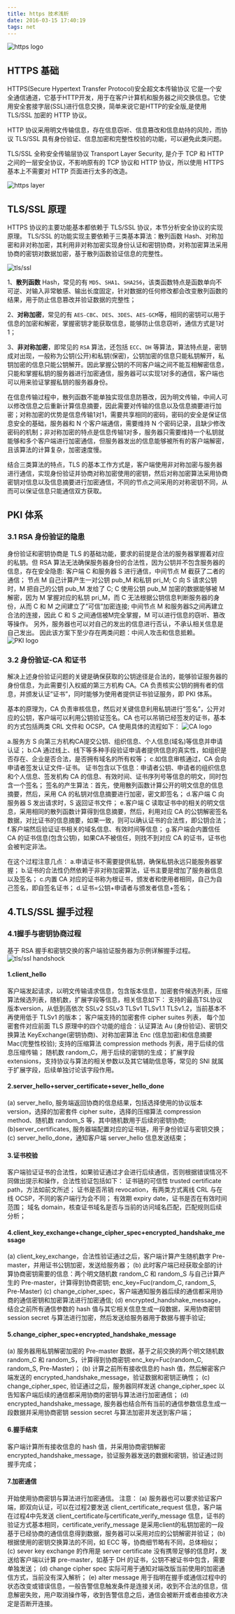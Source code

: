 ```yaml
---
title: https 技术浅析
date: 2016-03-15 17:40:19
tags: net
---
```


![https logo](http://bugly.qq.com/bbs/data/attachment/forum/201512/25/095101uw2tf099v7hpw2tp.jpg)

## HTTPS 基础
HTTPS(Secure Hypertext Transfer Protocol)安全超文本传输协议 它是一个安全通信通道，它基于HTTP开发，用于在客户计算机和服务器之间交换信息。它使用安全套接字层(SSL)进行信息交换，简单来说它是HTTP的安全版,是使用 TLS/SSL 加密的 HTTP 协议。

HTTP 协议采用明文传输信息，存在信息窃听、信息篡改和信息劫持的风险，而协议 TLS/SSL 具有身份验证、信息加密和完整性校验的功能，可以避免此类问题。

TLS/SSL 全称安全传输层协议 Transport Layer Security, 是介于 TCP 和 HTTP 之间的一层安全协议，不影响原有的 TCP 协议和 HTTP 协议，所以使用 HTTPS 基本上不需要对 HTTP 页面进行太多的改造。

![https layer](http://i.imgur.com/0Mynsnm.gif)

## TLS/SSL 原理
HTTPS 协议的主要功能基本都依赖于 TLS/SSL 协议，本节分析安全协议的实现原理。
TLS/SSL 的功能实现主要依赖于三类基本算法：散列函数 Hash、对称加密和非对称加密，其利用非对称加密实现身份认证和密钥协商，对称加密算法采用协商的密钥对数据加密，基于散列函数验证信息的完整性。

![tls/ssl](http://i.imgur.com/2snzFs9.gif)

1、**散列函数** Hash，常见的有 ``MD5``、``SHA1``、``SHA256``，该类函数特点是函数单向不可逆、对输入非常敏感、输出长度固定，针对数据的任何修改都会改变散列函数的结果，用于防止信息篡改并验证数据的完整性；

2、**对称加密**，常见的有 ``AES-CBC``、``DES``、``3DES``、``AES-GCM``等，相同的密钥可以用于信息的加密和解密，掌握密钥才能获取信息，能够防止信息窃听，通信方式是1对1；

3、**非对称加密**，即常见的 ``RSA`` 算法，还包括 ``ECC``、``DH`` 等算法，算法特点是，密钥成对出现，一般称为公钥(公开)和私钥(保密)，公钥加密的信息只能私钥解开，私钥加密的信息只能公钥解开。因此掌握公钥的不同客户端之间不能互相解密信息，只能和掌握私钥的服务器进行加密通信，服务器可以实现1对多的通信，客户端也可以用来验证掌握私钥的服务器身份。

在信息传输过程中，散列函数不能单独实现信息防篡改，因为明文传输，中间人可以修改信息之后重新计算信息摘要，因此需要对传输的信息以及信息摘要进行加密；对称加密的优势是信息传输1对1，需要共享相同的密码，密码的安全是保证信息安全的基础，服务器和 N 个客户端通信，需要维持 N 个密码记录，且缺少修改密码的机制；非对称加密的特点是信息传输1对多，服务器只需要维持一个私钥就能够和多个客户端进行加密通信，但服务器发出的信息能够被所有的客户端解密，且该算法的计算复杂，加密速度慢。

结合三类算法的特点，TLS 的基本工作方式是，客户端使用非对称加密与服务器进行通信，实现身份验证并协商对称加密使用的密钥，然后对称加密算法采用协商密钥对信息以及信息摘要进行加密通信，不同的节点之间采用的对称密钥不同，从而可以保证信息只能通信双方获取。

## PKI 体系
### 3.1 RSA 身份验证的隐患
身份验证和密钥协商是 TLS 的基础功能，要求的前提是合法的服务器掌握着对应的私钥。但 RSA 算法无法确保服务器身份的合法性，因为公钥并不包含服务器的信息，存在安全隐患:
客户端 C 和服务器 S 进行通信，中间节点 M 截获了二者的通信；
节点 M 自己计算产生一对公钥 pub_M 和私钥 pri_M;
C 向 S 请求公钥时，M 把自己的公钥 pub_M 发给了 C;
C 使用公钥 pub_M 加密的数据能够被 M 解密，因为 M 掌握对应的私钥 pri_M，而 C 无法根据公钥信息判断服务器的身份，从而 C 和 M 之间建立了”可信”加密连接;
中间节点 M 和服务器S之间再建立合法的连接，因此 C 和 S 之间通信被M完全掌握，M 可以进行信息的窃听、篡改等操作。
另外，服务器也可以对自己的发出的信息进行否认，不承认相关信息是自己发出。
因此该方案下至少存在两类问题：中间人攻击和信息抵赖。
![PKI logo](http://i.imgur.com/69EUIf1.png)

### 3.2 身份验证-CA 和证书
解决上述身份验证问题的关键是确保获取的公钥途径是合法的，能够验证服务器的身份信息，为此需要引入权威的第三方机构 CA。CA 负责核实公钥的拥有者的信息，并颁发认证”证书”，同时能够为使用者提供证书验证服务，即 PKI 体系。

基本的原理为，CA 负责审核信息，然后对关键信息利用私钥进行”签名”，公开对应的公钥，客户端可以利用公钥验证签名。CA 也可以吊销已经签发的证书，基本的方式包括两类 CRL 文件和 OCSP。CA 使用具体的流程如下：
![CA logo](http://i.imgur.com/cMUd921.png)

a.服务方 S 向第三方机构CA提交公钥、组织信息、个人信息(域名)等信息并申请认证；
b.CA 通过线上、线下等多种手段验证申请者提供信息的真实性，如组织是否存在、企业是否合法，是否拥有域名的所有权等；
c.如信息审核通过，CA 会向申请者签发认证文件-证书。
证书包含以下信息：申请者公钥、申请者的组织信息和个人信息、签发机构 CA 的信息、有效时间、证书序列号等信息的明文，同时包含一个签名；
签名的产生算法：首先，使用散列函数计算公开的明文信息的信息摘要，然后，采用 CA 的私钥对信息摘要进行加密，密文即签名；
d.客户端 C 向服务器 S 发出请求时，S 返回证书文件；
e.客户端 C 读取证书中的相关的明文信息，采用相同的散列函数计算得到信息摘要，然后，利用对应 CA 的公钥解密签名数据，对比证书的信息摘要，如果一致，则可以确认证书的合法性，即公钥合法；
f.客户端然后验证证书相关的域名信息、有效时间等信息；
g.客户端会内置信任 CA 的证书信息(包含公钥)，如果CA不被信任，则找不到对应 CA 的证书，证书也会被判定非法。

在这个过程注意几点：
a.申请证书不需要提供私钥，确保私钥永远只能服务器掌握；
b.证书的合法性仍然依赖于非对称加密算法，证书主要是增加了服务器信息以及签名；
c.内置 CA 对应的证书称为根证书，颁发者和使用者相同，自己为自己签名，即自签名证书；
d.证书=公钥+申请者与颁发者信息+签名；

## 4.TLS/SSL 握手过程

### 4.1握手与密钥协商过程
基于 RSA 握手和密钥交换的客户端验证服务器为示例详解握手过程。
![tls/ssl handshock](http://i.imgur.com/b36L4V2.png)

#### 1.client_hello
客户端发起请求，以明文传输请求信息，包含版本信息，加密套件候选列表，压缩算法候选列表，随机数，扩展字段等信息，相关信息如下：
支持的最高TSL协议版本version，从低到高依次 SSLv2 SSLv3 TLSv1  TLSv1.1 TLSv1.2，当前基本不再使用低于 TLSv1 的版本；
客户端支持的加密套件 cipher suites 列表， 每个加密套件对应前面 TLS 原理中的四个功能的组合：认证算法 Au (身份验证)、密钥交换算法 KeyExchange(密钥协商)、对称加密算法 Enc (信息加密)和信息摘要 Mac(完整性校验);
支持的压缩算法 compression methods 列表，用于后续的信息压缩传输；
随机数 random_C，用于后续的密钥的生成；
扩展字段 extensions，支持协议与算法的相关参数以及其它辅助信息等，常见的 SNI 就属于扩展字段，后续单独讨论该字段作用。


#### 2.server_hello+server_certificate+sever_hello_done
(a) server_hello, 服务端返回协商的信息结果，包括选择使用的协议版本 version，选择的加密套件 cipher suite，选择的压缩算法 compression method、随机数 random_S 等，其中随机数用于后续的密钥协商;
(b)server_certificates, 服务器端配置对应的证书链，用于身份验证与密钥交换；
(c) server_hello_done，通知客户端 server_hello 信息发送结束；

#### 3.证书校验
客户端验证证书的合法性，如果验证通过才会进行后续通信，否则根据错误情况不同做出提示和操作，合法性验证包括如下：
证书链的可信性 trusted certificate path，方法如前文所述；
证书是否吊销 revocation，有两类方式离线 CRL 与在线 OCSP，不同的客户端行为会不同；
有效期 expiry date，证书是否在有效时间范围；
域名 domain，核查证书域名是否与当前的访问域名匹配，匹配规则后续分析；

#### 4.client_key_exchange+change_cipher_spec+encrypted_handshake_message
(a) client_key_exchange，合法性验证通过之后，客户端计算产生随机数字 Pre-master，并用证书公钥加密，发送给服务器；
(b) 此时客户端已经获取全部的计算协商密钥需要的信息：两个明文随机数 random_C 和 random_S 与自己计算产生的 Pre-master，计算得到协商密钥;
enc_key=Fuc(random_C, random_S, Pre-Master)
(c) change_cipher_spec，客户端通知服务器后续的通信都采用协商的通信密钥和加密算法进行加密通信;
(d) encrypted_handshake_message，结合之前所有通信参数的 hash 值与其它相关信息生成一段数据，采用协商密钥 session secret 与算法进行加密，然后发送给服务器用于数据与握手验证;

#### 5.change_cipher_spec+encrypted_handshake_message
(a) 服务器用私钥解密加密的 Pre-master 数据，基于之前交换的两个明文随机数 random_C 和 random_S，计算得到协商密钥:enc_key=Fuc(random_C, random_S, Pre-Master)；
(b) 计算之前所有接收信息的 hash 值，然后解密客户端发送的 encrypted_handshake_message，验证数据和密钥正确性；
(c) change_cipher_spec, 验证通过之后，服务器同样发送 change_cipher_spec 以告知客户端后续的通信都采用协商的密钥与算法进行加密通信；
(d) encrypted_handshake_message, 服务器也结合所有当前的通信参数信息生成一段数据并采用协商密钥 session secret 与算法加密并发送到客户端；

#### 6.握手结束
客户端计算所有接收信息的 hash 值，并采用协商密钥解密 encrypted_handshake_message，验证服务器发送的数据和密钥，验证通过则握手完成；

#### 7.加密通信
开始使用协商密钥与算法进行加密通信。
注意：
(a) 服务器也可以要求验证客户端，即双向认证，可以在过程2要发送 client_certificate_request 信息，客户端在过程4中先发送 client_certificate与certificate_verify_message 信息，证书的验证方式基本相同，certificate_verify_message 是采用client的私钥加密的一段基于已经协商的通信信息得到数据，服务器可以采用对应的公钥解密并验证；
(b) 根据使用的密钥交换算法的不同，如 ECC 等，协商细节略有不同，总体相似；
(c) sever key exchange 的作用是 server certificate 没有携带足够的信息时，发送给客户端以计算 pre-master，如基于 DH 的证书，公钥不被证书中包含，需要单独发送；
(d) change cipher spec 实际可用于通知对端改版当前使用的加密通信方式，当前没有深入解析；
(e) alter message 用于指明在握手或通信过程中的状态改变或错误信息，一般告警信息触发条件是连接关闭，收到不合法的信息，信息解密失败，用户取消操作等，收到告警信息之后，通信会被断开或者由接收方决定是否断开连接。

